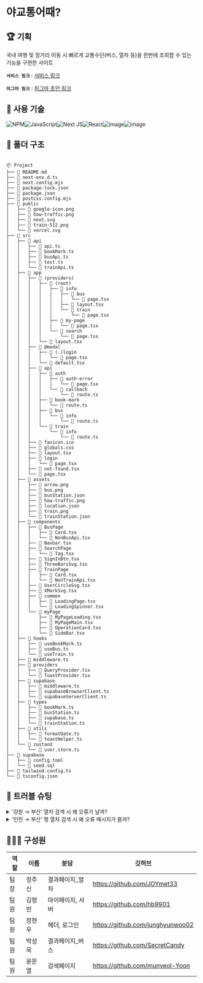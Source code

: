# 야교통어때?

## 🏆 기획

국내 여행 및 장거리 이동 시 빠르게 교통수단(버스, 열차 등)을 한번에 조회할 수 있는 기능을 구현한 사이트

**`서비스 링크`** : [서비스 링크](https://galaxy-beige.vercel.app/)

**`피그마 링크`** : [피그마 초안 링크](https://www.figma.com/design/fsCvUIZ5MoWdIz6r6kvSp3/Galaxy?node-id=0-1)

## 🍳 사용 기술

![NPM](https://img.shields.io/badge/NPM-%23CB3837.svg?style=for-the-badge&logo=npm&logoColor=white)![JavaScript](https://img.shields.io/badge/javascript-%23323330.svg?style=for-the-badge&logo=javascript&logoColor=%23F7DF1E)![Next JS](https://img.shields.io/badge/Next-black?style=for-the-badge&logo=next.js&logoColor=white)![React](https://img.shields.io/badge/zustand-%2320232a.svg?style=for-the-badge&logo=react&logoColor=%2361DAFB)![image](https://img.shields.io/badge/axios-671ddf?&style=for-the-badge&logo=axios&logoColor=white)![image](https://img.shields.io/badge/Supabase-181818?style=for-the-badge&logo=supabase&logoColor=white)

## 📂 폴더 구조

```

📦 Project
├── 📜 README.md
├── 📜 next-env.d.ts
├── 📜 next.config.mjs
├── 📜 package-lock.json
├── 📜 package.json
├── 📜 postcss.config.mjs
├── 📂 public
│   ├── 📜 google-icon.png
│   ├── 📜 how-traffic.png
│   ├── 📜 next.svg
│   ├── 📜 train-512.png
│   └── 📜 vercel.svg
├── 📂 src
│   ├── 📂 api
│   │   ├── 📜 api.ts
│   │   ├── 📜 bookMark.ts
│   │   ├── 📜 busApi.ts
│   │   ├── 📜 test.ts
│   │   └── 📜 trainApi.ts
│   ├── 📂 app
│   │   ├── 📂 (providers)
│   │   │   ├── 📂 (root)
│   │   │   │   ├── 📂 info
│   │   │   │   │   ├── 📂 bus
│   │   │   │   │   │   └── 📜 page.tsx
│   │   │   │   │   ├── 📜 layout.tsx
│   │   │   │   │   └── 📂 train
│   │   │   │   │       └── 📜 page.tsx
│   │   │   │   ├── 📂 my-page
│   │   │   │   │   └── 📜 page.tsx
│   │   │   │   └── 📂 search
│   │   │   │       └── 📜 page.tsx
│   │   │   └── 📜 layout.tsx
│   │   ├── 📂 @modal
│   │   │   ├── 📂 (.)login
│   │   │   │   └── 📜 page.tsx
│   │   │   └── 📜 default.tsx
│   │   ├── 📂 api
│   │   │   ├── 📂 auth
│   │   │   │   ├── 📂 auth-error
│   │   │   │   │   └── 📜 page.tsx
│   │   │   │   └── 📂 callback
│   │   │   │       └── 📜 route.ts
│   │   │   ├── 📂 book-mark
│   │   │   │   └── 📜 route.ts
│   │   │   ├── 📂 bus
│   │   │   │   └── 📂 info
│   │   │   │       └── 📜 route.ts
│   │   │   └── 📂 train
│   │   │       └── 📂 info
│   │   │           └── 📜 route.ts
│   │   ├── 📜 favicon.ico
│   │   ├── 📜 globals.css
│   │   ├── 📜 layout.tsx
│   │   ├── 📂 login
│   │   │   └── 📜 page.tsx
│   │   ├── 📜 not-found.tsx
│   │   └── 📜 page.tsx
│   ├── 📂 assets
│   │   ├── 📜 arrow.png
│   │   ├── 📜 bus.png
│   │   ├── 📜 busStation.json
│   │   ├── 📜 how-traffic.png
│   │   ├── 📜 location.json
│   │   ├── 📜 train.png
│   │   └── 📜 trainStation.json
│   ├── 📂 components
│   │   ├── 📂 BusPage
│   │   │   ├── 📜 Card.tsx
│   │   │   └── 📜 NonBusApi.tsx
│   │   ├── 📜 Navbar.tsx
│   │   ├── 📂 SearchPage
│   │   │   └── 📜 Tag.tsx
│   │   ├── 📜 SignInBtn.tsx
│   │   ├── 📜 ThreeBarsSvg.tsx
│   │   ├── 📂 TrainPage
│   │   │   ├── 📜 Card.tsx
│   │   │   └── 📜 NonTrainApi.tsx
│   │   ├── 📜 UserCircleSvg.tsx
│   │   ├── 📜 XMarkSvg.tsx
│   │   ├── 📂 common
│   │   │   ├── 📜 LoadingPage.tsx
│   │   │   └── 📜 LoadingSpinner.tsx
│   │   └── 📂 myPage
│   │       ├── 📜 MyPageLoading.tsx
│   │       ├── 📜 MyPageMain.tsx
│   │       ├── 📜 OperationCard.tsx
│   │       └── 📜 SideBar.tsx
│   ├── 📂 hooks
│   │   ├── 📜 useBookMark.ts
│   │   ├── 📜 useBus.ts
│   │   └── 📜 useTrain.ts
│   ├── 📜 middleware.ts
│   ├── 📂 providers
│   │   ├── 📜 QueryProvider.tsx
│   │   └── 📜 ToastProvider.tsx
│   ├── 📂 supabase
│   │   ├── 📜 middleware.ts
│   │   ├── 📜 supabaseBrowserClient.ts
│   │   └── 📜 supabaseServerClient.ts
│   ├── 📂 types
│   │   ├── 📜 bookMark.ts
│   │   ├── 📜 busStation.ts
│   │   ├── 📜 supabase.ts
│   │   └── 📜 trainStation.ts
│   ├── 📂 utils
│   │   ├── 📜 formatDate.ts
│   │   └── 📜 toastHelper.ts
│   └── 📂 zustand
│       └── 📜 user.store.ts
├── 📂 supabase
│   ├── 📜 config.toml
│   └── 📜 seed.sql
├── 📜 tailwind.config.ts
└── 📜 tsconfig.json

```

## 🧨 트러블 슈팅

<details>
<summary>‘강원 → 부산’ 열차 검색 시 왜 오류가 날까?</summary>

- **`해당 문제`** : ‘강원 → 부산’ 열차 검색 시 왜 오류가 날까?

- **`문제 원인`** : 국내 KTX노선 6개(경부선, 호남선, 강릉선, 중앙선 등)에서 강원에서 부산으로 가는 노선 자체가 없다. (코드 측면의 문제보다 KTX 노선이 없다는 문제.)

- **`문제 해결`** : datas(response data의 묶음)가 없다면 ‘해당 열차가 없음’ 컴포넌트를 보여준다.

```

// src > app > (providers) > (root) > info > train > page.tsx

  const params = {
    pageNo: PAGE_NO,
    numOfRows: NUM_OF_ROWS,
    depPlaceId,
    arrPlaceId,
    depPlandTime
  };
  const { datas, isLoading }: { datas: TTrainInfo[]; isLoading: boolean } = useTrain(params);

  if (isLoading) return <LoadingPage />;
  if (!datas) return <NonTrainApi />;

```

</details>

<details>
<summary>‘인천 → 부산’ 행 열차 검색 시 왜 오류 메시지가 뜰까?</summary>

- **`해당 문제`** : ‘인천 → 부산’ 행 열차 검색 시 왜 계속 로딩 중일까?

- **`문제 원인`** : 버스에만 있는 PlaceId(예: 인천, 세종)라서 trainStation.json 에는 없어서 PlaceId가 undefined이기 때문!

- 반대의 경우: 열차에만 있는 PlaceId는 용산, 서대전, 양평

- **`문제 해결`** : 커스텀훅 ‘useTrain’ 의 queryFn에서 조건을 넣었다. PlaceId의 값이 없다면(undefined) api 호출 함수를 return 한다.

```

// src > hooks > useTrain.ts

'use client';
import api from '@/api/api';
import { useQuery } from '@tanstack/react-query';

const getTrainDataTest = async (trainParams: TTrainParams) => {
  if (!trainParams.depPlaceId || !trainParams.arrPlaceId) {
    return;
  }
  api.train.getTrainData(trainParams);
};

function useTrain(trainParams: TTrainParams) {
  const {
    data: datas,
    isLoading,
    isError
  } = useQuery({
    queryKey: ['train'],
    queryFn: () => getTrainDataTest(trainParams)
  });

  return { datas, isLoading, isError };
}

export default useTrain;

```

</details>

## 👨‍👩‍👧 구성원

| 역할 | 이름   | 분담             | 깃허브                           |
| ---- | ------ | ---------------- | -------------------------------- |
| 팀장 | 정주신 | 결과페이지\_열차 | https://github.com/JOYmet33      |
| 팀원 | 김형빈 | 마이페이지, 서버 | https://github.com/hb9901        |
| 팀원 | 정현우 | 헤더, 로그인     | https://github.com/junghyunwoo02 |
| 팀원 | 박성욱 | 결과페이지\_버스 | https://github.com/SecretCandy   |
| 팀원 | 윤문열 | 검색페이지       | https://github.com/munyeol-Yoon  |
